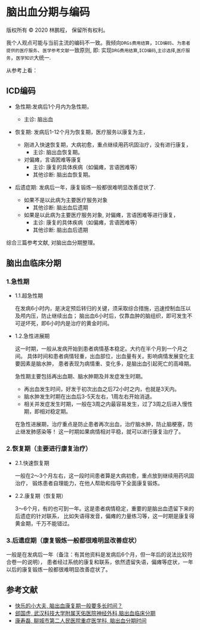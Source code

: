 # 脑出血分期与编码

版权所有 © 2020 林鹏程， 保留所有权利。

我个人观点可能与当前主流的编码不一致。我倾向`DRGs费用结算`，`ICD编码`、`为患者提供的医疗服务`、`医学参考文献`一致原则, 
即: 实现`DRG费用结算`,`ICD编码`,`主诊选择`,`医疗服务`，`医学知识`大统一.

从参考上看：

## ICD编码

- 急性期:发病后1个月内为急性期，
  - 主诊: 脑出血

- 恢复期: 发病后1-12个月为恢复期，医疗服务以康复为主，
  - 刚进入快速恢复期，大病初愈，重点继续用药巩固治疗，没有进行康复，
    - 主诊: 脑出血恢复期。
  - 对偏瘫，言语困难等康复
    - 主诊: 康复的具体疾病（如偏瘫，言语困难等）
    - 其他诊断: 脑出血恢复期。

- 后遗症期: 发病后一年，康复锻炼一般都很难明显改善症状了.
  - 如果不是以此病为主要医疗服务对象
    - 其他诊断: 脑出血后遗期
  - 如果是以此病为主要医疗服务对象, 对偏瘫，言语困难等进行康复，
    - 主诊: 康复的具体疾病（如偏瘫，言语困难等）
    - 其他诊断: 脑出血后遗期

综合三篇参考文献, 对脑出血分期整理。

## 脑出血临床分期

### 1.急性期

- 1.1.超急性期

  在发病6小时内，是决定预后转归的关键，须采取综合措施，迅速控制血压以及颅内压，防止继续出血；
  脑出血6小时后，仅靠血肿的脑组织，即可发生不可逆坏死，即6小时内是治疗的黄金时间。

- 1.2.急性进展期

  这一时期，一般从发病开始到患者病情基本稳定。大约在半个月到一个月之间。
  具体时间和患者病情轻重，出血部位，出血量有关。影响病情发展变化主要因素是脑水肿，
  患者表现为病情重、变化多，是脑出血引起死亡的高峰期。
  
  急性期主要包括再出血期、脑水肿期及并发症发生时期。
  
  - 再出血发生时间，好发于初次出血之后72小时之内，也就是3天内。
  - 脑水肿发生时期在出血后3-5天左右，1周左右开始消退。
  - 相关并发症发生时期，一般在3周之内最容易发生，过了3周之后进入慢性期，即相对稳定期。
  
  在急性进展期，治疗重点是防止患者再次出血，治疗脑水肿，防止脑梗塞，防止继发肺感染等！
  这一时期如果病情相对平稳，就可以进行康复治疗了。

### 2.恢复期（主要进行康复治疗）

- 2.1.快速恢复期

  一般在2～3个月左右，这一段时间患者算是大病初愈，重点放到继续用药巩固治疗，
  锻炼患者自理能力，在他人帮助和指导下全面康复锻炼。

- 2.2.康复期（恢复期）

  3～6个月，有的也可到一年。这是患者病情稳定，重要的是脑出血遗留下来的后遗症的针对联系，
  比如失语得发音，偏瘫的力量练习等，这一时期是康复得黄金期，千万不能错过。

### 3.后遗症期（康复锻炼一般都很难明显改善症状）

一般是在发病后一年（备注：有其他资料是发病后6个月，但一年后的说法比较符合卷一的说明），
患者经过系统的康复和联系，依然遗留失语，偏瘫等症状，一年以后的康复锻炼一般都很难明显改善症状了。

## 参考文献

- [快乐的小大夫, 脑出血康复期一般要多长时间？](https://zhuanlan.zhihu.com/p/41352323)
- [郐国虎, 武汉科技大学附属天佑医院神经外科,脑出血临床分期](https://www.youlai.cn/ask/1666829.html)
- [康寿磊, 聊城市第二人民医院重症医学科, 脑出血分期时间](https://www.miaoshou.net/voice/591730.html)
